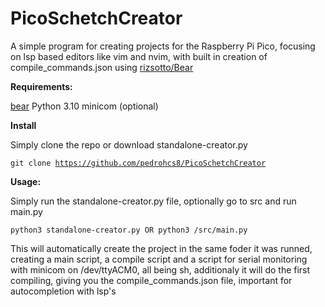 # PicoSchetchCreator

A simple program for creating projects for the Raspberry Pi Pico, focusing on lsp based editors like vim and nvim, with built in creation of compile_commands.json using [rizsotto/Bear](https://github.com/rizsotto/Bear)

**Requirements:**

[bear](https://github.com/rizsotto/Bear)
Python 3.10
minicom (optional)

**Install**

Simply clone the repo or download standalone-creator.py

<code>git clone https://github.com/pedrohcs8/PicoSchetchCreator</code>

**Usage:**

Simply run the standalone-creator.py file, optionally go to src and run main.py

<code>python3 standalone-creator.py
OR
python3 /src/main.py
</code>

This will automatically create the project in the same foder it was runned, creating a main script, a compile script and a script for serial monitoring with minicom on /dev/ttyACM0, all being sh, additionaly it will do the first compiling, giving you the compile_commands.json file, important for autocompletion with lsp's
